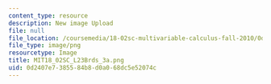 ```yaml
---
content_type: resource
description: New image Upload
file: null
file_location: /coursemedia/18-02sc-multivariable-calculus-fall-2010/0d2407e7385584b8d0a068dc5e52074c_MIT18_02SC_L23Brds_3a.png
file_type: image/png
resourcetype: Image
title: MIT18_02SC_L23Brds_3a.png
uid: 0d2407e7-3855-84b8-d0a0-68dc5e52074c
---
```

